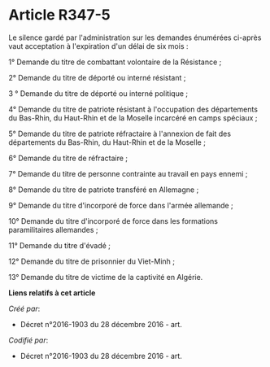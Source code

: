# Article R347-5

Le silence gardé par l'administration sur les demandes énumérées ci-après vaut acceptation à l'expiration d'un délai de six
mois :

1° Demande du titre de combattant volontaire de la Résistance ;

2° Demande du titre de déporté ou interné résistant ;

3 ° Demande du titre de déporté ou interné politique ;

4° Demande du titre de patriote résistant à l'occupation des départements du Bas-Rhin, du Haut-Rhin et de la Moselle
incarcéré en camps spéciaux ;

5° Demande du titre de patriote réfractaire à l'annexion de fait des départements du Bas-Rhin, du Haut-Rhin et de la
Moselle ;

6° Demande du titre de réfractaire ;

7° Demande du titre de personne contrainte au travail en pays ennemi ;

8° Demande du titre de patriote transféré en Allemagne ;

9° Demande du titre d'incorporé de force dans l'armée allemande ;

10° Demande du titre d'incorporé de force dans les formations paramilitaires allemandes ;

11° Demande du titre d'évadé ;

12° Demande du titre de prisonnier du Viet-Minh ;

13° Demande du titre de victime de la captivité en Algérie.

**Liens relatifs à cet article**

_Créé par_:

  - Décret n°2016-1903 du 28 décembre 2016 - art.

_Codifié par_:

  - Décret n°2016-1903 du 28 décembre 2016 - art.

